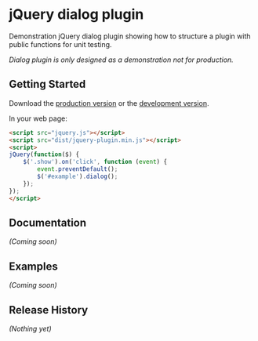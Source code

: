# jQuery dialog plugin

Demonstration jQuery dialog plugin showing how to structure a plugin with public functions for unit testing.

_Dialog plugin is only designed as a demonstration not for production._

## Getting Started

Download the [production version][min] or the [development version][max].

[min]: https://raw.githubusercontent.com/georgepaterson/jquery-jquery-plugin/master/dist/jquery.jquery-plugin.min.js
[max]: https://raw.githubusercontent.com/georgepaterson/jquery-jquery-plugin/master/dist/jquery.jquery-plugin.js

In your web page:

```html
<script src="jquery.js"></script>
<script src="dist/jquery-plugin.min.js"></script>
<script>
jQuery(function($) {
	$('.show').on('click', function (event) {
		event.preventDefault();
		$('#example').dialog();
	});
});
</script>
```

## Documentation
_(Coming soon)_

## Examples
_(Coming soon)_

## Release History
_(Nothing yet)_
